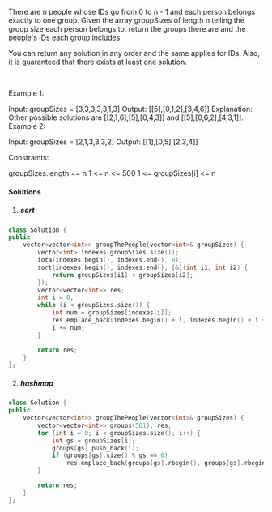 There are n people whose IDs go from 0 to n - 1 and each person belongs exactly to one group. Given the array groupSizes of length n telling the group size each person belongs to, return the groups there are and the people's IDs each group includes.

You can return any solution in any order and the same applies for IDs. Also, it is guaranteed that there exists at least one solution. 

 

Example 1:

Input: groupSizes = [3,3,3,3,3,1,3]
Output: [[5],[0,1,2],[3,4,6]]
Explanation: 
Other possible solutions are [[2,1,6],[5],[0,4,3]] and [[5],[0,6,2],[4,3,1]].
Example 2:

Input: groupSizes = [2,1,3,3,3,2]
Output: [[1],[0,5],[2,3,4]]
 

Constraints:

groupSizes.length == n
1 <= n <= 500
1 <= groupSizes[i] <= n

#### Solutions

1. ##### sort

```cpp
class Solution {
public:
    vector<vector<int>> groupThePeople(vector<int>& groupSizes) {
        vector<int> indexes(groupSizes.size());
        iota(indexes.begin(), indexes.end(), 0);
        sort(indexes.begin(), indexes.end(), [&](int i1, int i2) {
            return groupSizes[i1] < groupSizes[i2];
        });
        vector<vector<int>> res;
        int i = 0;
        while (i < groupSizes.size()) {
            int num = groupSizes[indexes[i]];
            res.emplace_back(indexes.begin() + i, indexes.begin() + i + num);
            i += num;
        }

        return res;
    }
};
```

2. ##### hashmap

```cpp
class Solution {
public:
    vector<vector<int>> groupThePeople(vector<int>& groupSizes) {
        vector<vector<int>> groups(501), res;
        for (int i = 0; i < groupSizes.size(); i++) {
            int gs = groupSizes[i];
            groups[gs].push_back(i);
            if (groups[gs].size() % gs == 0)
                res.emplace_back(groups[gs].rbegin(), groups[gs].rbegin() + gs);
        }

        return res;
    }
};
```